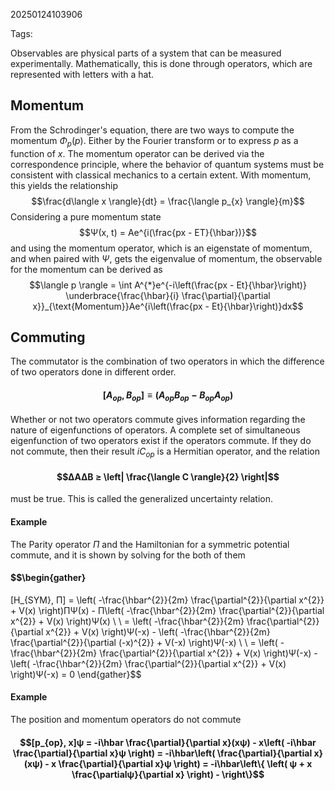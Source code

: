 20250124103906

Tags:

Observables are physical parts of a system that can be measured experimentally. Mathematically, this is done through operators, which are represented with letters with a hat. 

## Momentum
From the Schrodinger's equation, there are two ways to compute the momentum $Φ_{p}(p)$. Either by the Fourier transform or to express $p$ as a function of $x$. The momentum operator can be derived via the correspondence principle, where the behavior of quantum systems must be consistent with classical mechanics to a certain extent. With momentum, this yields the relationship $$\frac{d\langle x \rangle}{dt} = \frac{\langle p_{x} \rangle}{m}$$
Considering a pure momentum state $$Ψ(x, t) = Ae^{i(\frac{px - ET}{\hbar})}$$
and using the momentum operator, which is an eigenstate of momentum, and when paired with $Ψ$, gets the eigenvalue of momentum, the observable for the momentum can be derived as $$\langle p \rangle = \int A^{*}e^{-i\left(\frac{px - Et}{\hbar}\right)} \underbrace{\frac{\hbar}{i} \frac{\partial}{\partial x}}_{\text{Momentum}}Ae^{i\left(\frac{px - Et}{\hbar}\right)}dx$$

## Commuting
The commutator is the combination of two operators in which the difference of two operators done in different order. 
#### $$[A_{op}, B_{op}] \equiv (A_{op}B_{op} - B_{op}A_{op})$$
Whether or not two operators commute gives information regarding the nature of eigenfunctions of operators. A complete set of simultaneous eigenfunction of two operators exist if the operators commute. If they do not commute, then their result $iC_{op}$ is a Hermitian operator, and the relation 
#### $$ΔAΔB ≥ \left| \frac{\langle C \rangle}{2} \right|$$
must be true. This is called the generalized uncertainty relation.
#### Example
The Parity operator $Π$ and the Hamiltonian for a symmetric potential commute, and it is shown by solving for the both of them
#### $$\begin{gather}
[H_{SYM}, Π] = \left( -\frac{\hbar^{2}}{2m} \frac{\partial^{2}}{\partial x^{2}} + V(x) \right)ΠΨ(x) - Π\left( -\frac{\hbar^{2}}{2m} \frac{\partial^{2}}{\partial x^{2}} + V(x) \right)Ψ(x) \\ \\
= \left( -\frac{\hbar^{2}}{2m} \frac{\partial^{2}}{\partial x^{2}} + V(x) \right)Ψ(-x) - \left( -\frac{\hbar^{2}}{2m} \frac{\partial^{2}}{\partial (-x)^{2}} + V(-x) \right)Ψ(-x) \\ \\
= \left( -\frac{\hbar^{2}}{2m} \frac{\partial^{2}}{\partial x^{2}} + V(x) \right)Ψ(-x) - \left( -\frac{\hbar^{2}}{2m} \frac{\partial^{2}}{\partial x^{2}} + V(x) \right)Ψ(-x) = 0
\end{gather}$$

#### Example
The position and momentum operators do not commute
#### $$[p_{op}, x]ψ = -i\hbar \frac{\partial}{\partial x}(xψ) - x\left( -i\hbar \frac{\partial}{\partial x}ψ \right) = -i\hbar\left( \frac{\partial}{\partial x}(xψ) - x \frac{\partial}{\partial x}ψ \right) = -i\hbar\left\{ \left( ψ + x \frac{\partialψ}{\partial x} \right) -  \right\}$$